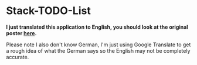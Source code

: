 # Stack-TODO-List
**I just translated this application to English, you should look at the original poster [here](https://github.com/SuperSaiyajinStackZ/Stack-TODO-Liste).**

Please note I also don't know German, I'm just using Google Translate to get a rough idea of what the German says so the English may not be completely accurate.
